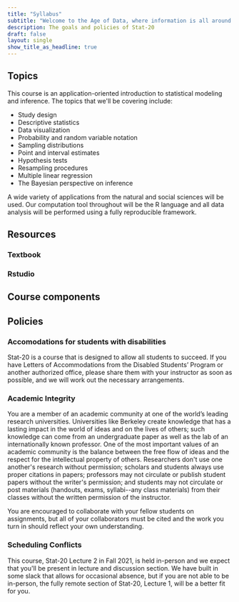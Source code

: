 ```yaml
---
title: "Syllabus"
subtitle: "Welcome to the Age of Data, where information is all around us, helping us live happier, healthier lives. Or does it? Do we know yet if cell phones cause cancer? Have we come to a decision on whether we should be eating lots of meat or none at all to stay healthy? Despite all of this information, it can be challenging to turn it into the knowledge from which we can make sound decisions. Statistics is the field that aims to bridge this gap between information and knowledge."
description: The goals and policies of Stat-20
draft: false
layout: single
show_title_as_headline: true
---
```




## Topics

This course is an application-oriented introduction to statistical modeling and inference. The topics that we'll be covering include:

- Study design
- Descriptive statistics
- Data visualization
- Probability and random variable notation
- Sampling distributions
- Point and interval estimates
- Hypothesis tests
- Resampling procedures
- Multiple linear regression
- The Bayesian perspective on inference

A wide variety of applications from the natural and social sciences will be used. Our computation tool throughout will be the R language and all data analysis will be performed using a fully reproducible framework.


## Resources

### Textbook

### Rstudio

## Course components

## Policies

### Accomodations for students with disabilities

Stat-20 is a course that is designed to allow all students to succeed.  If you have Letters of Accommodations from the Disabled Students’ Program or another authorized office, please share them with your instructor as soon as possible, and we will work out the necessary arrangements.

### Academic Integrity

You are a member of an academic community at one of the world’s leading research universities. Universities like Berkeley create knowledge that has a lasting impact in the world of ideas and on the lives of others; such knowledge can come from an undergraduate paper as well as the lab of an internationally known professor.  One of the most important values of an academic community is the balance between the free flow of ideas and the respect for the intellectual property of others. Researchers don't use one another's research without permission; scholars and students always use proper citations in papers; professors may not circulate or publish student papers without the writer's permission; and students may not circulate or post materials (handouts, exams, syllabi--any class materials) from their classes without the written permission of the instructor.

You are encouraged to collaborate with your fellow students on assignments, but all of your collaborators must be cited and the work you turn in should reflect your own understanding.

### Scheduling Conflicts

This course, Stat-20 Lecture 2 in Fall 2021, is held in-person and we expect that you'll be present in lecture and discussion section. We have built in some slack that allows for occasional absence, but if you are not able to be in-person, the fully remote section of Stat-20, Lecture 1, will be a better fit for you.